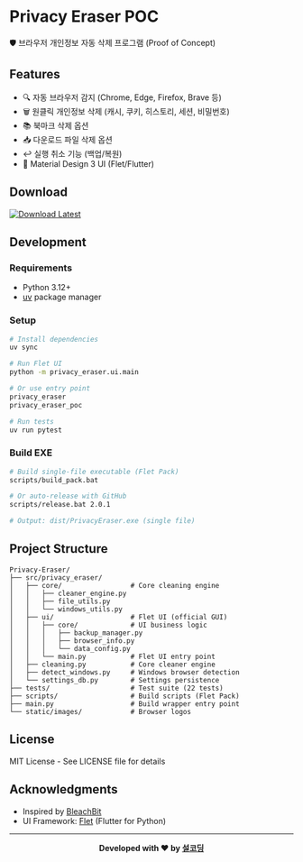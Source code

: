 # Privacy Eraser POC

🛡️ 브라우저 개인정보 자동 삭제 프로그램 (Proof of Concept)

## Features

- 🔍 자동 브라우저 감지 (Chrome, Edge, Firefox, Brave 등)
- 🗑️ 원클릭 개인정보 삭제 (캐시, 쿠키, 히스토리, 세션, 비밀번호)
- 📚 북마크 삭제 옵션
- 📥 다운로드 파일 삭제 옵션
- ↩️ 실행 취소 기능 (백업/복원)
- 🎨 Material Design 3 UI (Flet/Flutter)

## Download

[![Download Latest](https://img.shields.io/github/v/release/seolcoding/Privacy-Eraser?label=Download&style=for-the-badge)](https://github.com/seolcoding/Privacy-Eraser/releases/latest)


## Development

### Requirements

- Python 3.12+
- [uv](https://github.com/astral-sh/uv) package manager

### Setup

```bash
# Install dependencies
uv sync

# Run Flet UI
python -m privacy_eraser.ui.main

# Or use entry point
privacy_eraser
privacy_eraser_poc

# Run tests
uv run pytest
```

### Build EXE

```bash
# Build single-file executable (Flet Pack)
scripts/build_pack.bat

# Or auto-release with GitHub
scripts/release.bat 2.0.1

# Output: dist/PrivacyEraser.exe (single file)
```

## Project Structure

```
Privacy-Eraser/
├── src/privacy_eraser/
│   ├── core/                 # Core cleaning engine
│   │   ├── cleaner_engine.py
│   │   ├── file_utils.py
│   │   └── windows_utils.py
│   ├── ui/                   # Flet UI (official GUI)
│   │   ├── core/             # UI business logic
│   │   │   ├── backup_manager.py
│   │   │   ├── browser_info.py
│   │   │   └── data_config.py
│   │   └── main.py           # Flet UI entry point
│   ├── cleaning.py           # Core cleaner engine
│   ├── detect_windows.py     # Windows browser detection
│   └── settings_db.py        # Settings persistence
├── tests/                    # Test suite (22 tests)
├── scripts/                  # Build scripts (Flet Pack)
├── main.py                   # Build wrapper entry point
└── static/images/            # Browser logos
```

## License

MIT License - See LICENSE file for details

## Acknowledgments

- Inspired by [BleachBit](https://www.bleachbit.org/)
- UI Framework: [Flet](https://flet.dev/) (Flutter for Python)

---

<div align="center">

**Developed with ❤️ by [설코딩](https://seolcoding.com)**

</div>
